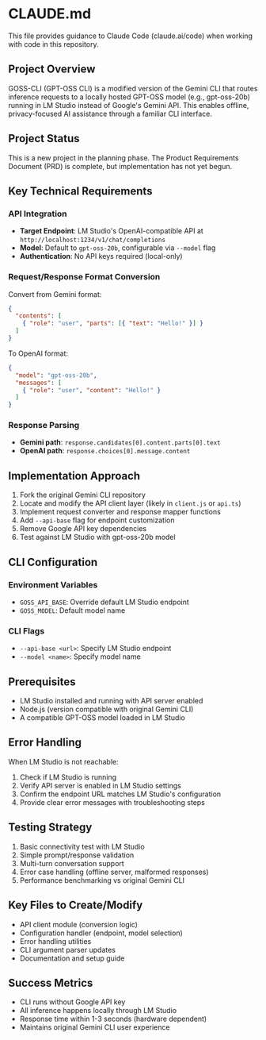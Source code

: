 # CLAUDE.md

This file provides guidance to Claude Code (claude.ai/code) when working with code in this repository.

## Project Overview

GOSS-CLI (GPT-OSS CLI) is a modified version of the Gemini CLI that routes inference requests to a locally hosted GPT-OSS model (e.g., gpt-oss-20b) running in LM Studio instead of Google's Gemini API. This enables offline, privacy-focused AI assistance through a familiar CLI interface.

## Project Status

This is a new project in the planning phase. The Product Requirements Document (PRD) is complete, but implementation has not yet begun.

## Key Technical Requirements

### API Integration
- **Target Endpoint**: LM Studio's OpenAI-compatible API at `http://localhost:1234/v1/chat/completions`
- **Model**: Default to `gpt-oss-20b`, configurable via `--model` flag
- **Authentication**: No API keys required (local-only)

### Request/Response Format Conversion

Convert from Gemini format:
```json
{
  "contents": [
    { "role": "user", "parts": [{ "text": "Hello!" }] }
  ]
}
```

To OpenAI format:
```json
{
  "model": "gpt-oss-20b",
  "messages": [
    { "role": "user", "content": "Hello!" }
  ]
}
```

### Response Parsing
- **Gemini path**: `response.candidates[0].content.parts[0].text`
- **OpenAI path**: `response.choices[0].message.content`

## Implementation Approach

1. Fork the original Gemini CLI repository
2. Locate and modify the API client layer (likely in `client.js` or `api.ts`)
3. Implement request converter and response mapper functions
4. Add `--api-base` flag for endpoint customization
5. Remove Google API key dependencies
6. Test against LM Studio with gpt-oss-20b model

## CLI Configuration

### Environment Variables
- `GOSS_API_BASE`: Override default LM Studio endpoint
- `GOSS_MODEL`: Default model name

### CLI Flags
- `--api-base <url>`: Specify LM Studio endpoint
- `--model <name>`: Specify model name

## Prerequisites

- LM Studio installed and running with API server enabled
- Node.js (version compatible with original Gemini CLI)
- A compatible GPT-OSS model loaded in LM Studio

## Error Handling

When LM Studio is not reachable:
1. Check if LM Studio is running
2. Verify API server is enabled in LM Studio settings
3. Confirm the endpoint URL matches LM Studio's configuration
4. Provide clear error messages with troubleshooting steps

## Testing Strategy

1. Basic connectivity test with LM Studio
2. Simple prompt/response validation
3. Multi-turn conversation support
4. Error case handling (offline server, malformed responses)
5. Performance benchmarking vs original Gemini CLI

## Key Files to Create/Modify

- API client module (conversion logic)
- Configuration handler (endpoint, model selection)
- Error handling utilities
- CLI argument parser updates
- Documentation and setup guide

## Success Metrics

- CLI runs without Google API key
- All inference happens locally through LM Studio
- Response time within 1-3 seconds (hardware dependent)
- Maintains original Gemini CLI user experience